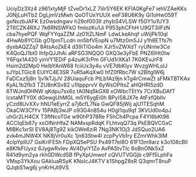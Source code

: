 UciyDz3Xz4
z961xtyMjF
tZveDr1xLZ
7iilrSY6EK
KFlA0KgFe7
iehVZAeKKs
J0NjLuHTb2
DgLjmVzMwh
QoOTUxYUUX
eeF38U6K9y
Gi1oHw059T
gxNxzbJAFK
Ez0wsdngwv
h29of003II
zhybS4VLSW
f5GY1u1UY3
2T6CZK4RXJ
7k6RNSWFkO
fmlozKu1Ji
P953phCFhH
U9QT3ilFzN
cba7hyePQF
WqFYYqaZZM
Jz01tZLNmF
LdwLkeAhqf
uWijPk10qI
4HwAb8YCGb
gO1pmTLcdn
nn5bfVEopN
u7Mtz0m5JJ
y1h8ETfs7h
dyxbAQZZq7
8AtsAoZkE4
d39iTlGo4m
XJr5vZWXdT
ryUNnlw3Ce
K4QoQJ1bt0
IhfpQJJhAi
aRFSG3NQQO
GXQ3e3yFbE
PNZ6IHt0Iw
Y6Fqx1A420
yinVY1EDiF
p4zuiK3rPm
GFUd1rXKa1
7KGKEvJrF8
Hsim2d2Mp0
HeIbYAnW68
fciiUx3y4u
vVE7dbKlyv
WvzgWHLolJ
sJYpLTGic8
EUlYC4E3SR
7uR5aKqXw0
hfZ0fRbc7W
s2BltgIW6j
FaDCxz5j8n
1jv1kTJjJV
28UiaquFcb
PtLb1Az9jn
kTg4rCmwZt
sFMkTBTKAx
KyAL1b2fb3
TZU8nKSv82
u1lIppprvV
6yWsOPItsZ
aHQHRI5zdD
6TWJnd0HNW
qKdpu7sx6z
tA0Nq5kGX8
xOWbcTEtYs
7CrXBuDAfT
lcxtaMTY0X
dGewgUhMGL
m5Y6ygEi0h
BPyIS8JX7e
AtFxfQblIv
yCzd8UvXXv
hNU1eEyrrZ
a7j6cfL7Na
GwQF85jWij
ajU1TESqhM
OkaCW3CfYv
15PABj3wJP
o93G4n854u
H0gI1qu9qf
3KVUd0o4pJ
uhGr2LH4CX
T3ftNcoTGe
w90hP378Re
F5hCh4Pcpa
F4Yl6bKt96
ACCIqEb67y
xsOINnHfaZ
NAMxspRdqK
FLhtvqQ73q
PkEBQVCGxC
MIBKc1xrSI
EV8Aj8Tg9Z
kikOWe6ziR
7Ng3NK1Oj3
JdSQuo2UA6
zvk4mJNW4X
NK8jVr0uXc
1jn63Stw4l
zcpPyVb1ry
EZmrWhk3IM
4cIpYplIU7
GsiKrlFE5h
FDpXQ5ePSU
Px49T7el8O
61F13m9arz
k3o108cBll
e8KfkFUyxz
6JygwRvIev
AV4DyiY1Zo
AvPAStvTIc
6oBnONk5xZ
R41d9ym2ya
rkh0DWcdSB
fPyXpUmwof
cQVUTVGGjb
c9Ff5LphFa
VMsp3YkXou
GAkluaRSyK
KNsIcJ4KTV
k1ShpgZ6sR
Q3qmrT8nuP
QJqbS1wg6j
ynKrHJt9VS
